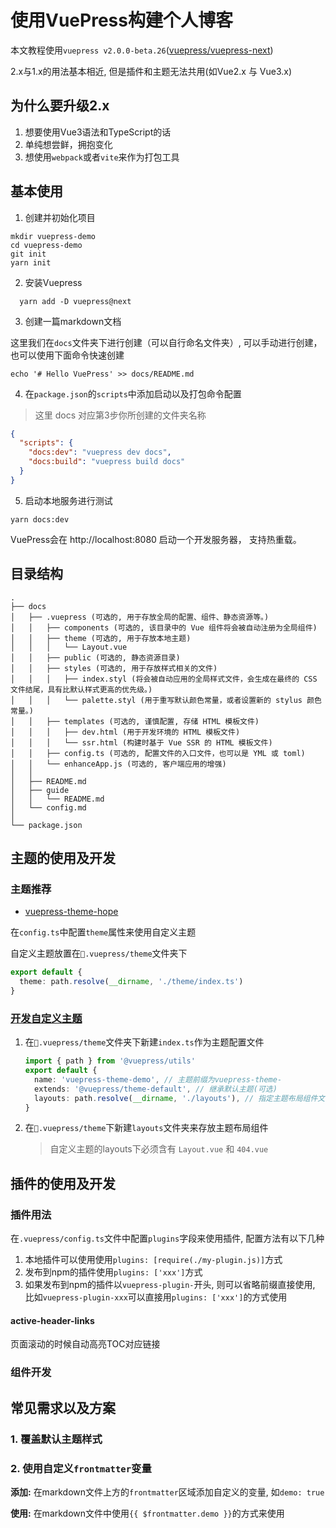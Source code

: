 # 使用VuePress构建个人博客

本文教程使用`vuepress v2.0.0-beta.26`([vuepress/vuepress-next](https://github.com/vuepress/vuepress-next))

2.x与1.x的用法基本相近, 但是插件和主题无法共用(如Vue2.x 与 Vue3.x)

## 为什么要升级2.x

1. 想要使用Vue3语法和TypeScript的话
2. 单纯想尝鲜，拥抱变化
3. 想使用`webpack`或者`vite`来作为打包工具

## 基本使用

1. 创建并初始化项目

```shell
mkdir vuepress-demo
cd vuepress-demo
git init
yarn init
```

2. 安装Vuepress
   
```shell
  yarn add -D vuepress@next
```

3. 创建一篇markdown文档

这里我们在`docs`文件夹下进行创建（可以自行命名文件夹）, 可以手动进行创建， 也可以使用下面命令快速创建

```shell
echo '# Hello VuePress' >> docs/README.md
```

4. 在`package.json`的`scripts`中添加启动以及打包命令配置

> 这里 docs 对应第3步你所创建的文件夹名称

```json
{
  "scripts": {
    "docs:dev": "vuepress dev docs",
    "docs:build": "vuepress build docs"
  }
}
```

5. 启动本地服务进行测试
   
```shell
yarn docs:dev
```

VuePress会在 http://localhost:8080 启动一个开发服务器， 支持热重载。



## 目录结构

```text
.
├── docs
│   ├── .vuepress (可选的, 用于存放全局的配置、组件、静态资源等。)
│   │   ├── components (可选的, 该目录中的 Vue 组件将会被自动注册为全局组件)
│   │   ├── theme (可选的, 用于存放本地主题)
│   │   │   └── Layout.vue
│   │   ├── public (可选的, 静态资源目录)
│   │   ├── styles (可选的, 用于存放样式相关的文件)
│   │   │   ├── index.styl (将会被自动应用的全局样式文件，会生成在最终的 CSS 文件结尾，具有比默认样式更高的优先级。)
│   │   │   └── palette.styl (用于重写默认颜色常量，或者设置新的 stylus 颜色常量。)
│   │   ├── templates (可选的, 谨慎配置, 存储 HTML 模板文件)
│   │   │   ├── dev.html (用于开发环境的 HTML 模板文件)
│   │   │   └── ssr.html (构建时基于 Vue SSR 的 HTML 模板文件)
│   │   ├── config.ts (可选的, 配置文件的入口文件，也可以是 YML 或 toml)
│   │   └── enhanceApp.js (可选的, 客户端应用的增强)
│   │ 
│   ├── README.md
│   ├── guide
│   │   └── README.md
│   └── config.md
│ 
└── package.json
```



## 主题的使用及开发

### 主题推荐

+ [vuepress-theme-hope](https://vuepress-theme-hope.github.io/zh/guide/get-started/intro/)



在`config.ts`中配置`theme`属性来使用自定义主题

自定义主题放置在`📂.vuepress/theme`文件夹下

```typescript
export default {
  theme: path.resolve(__dirname, './theme/index.ts')
}
```

### [开发自定义主题](https://v2.vuepress.vuejs.org/zh/reference/theme-api.html)

1. 在`📂.vuepress/theme`文件夹下新建`index.ts`作为主题配置文件

   ```typescript
   import { path } from '@vuepress/utils'
   export default {
     name: 'vuepress-theme-demo', // 主题前缀为vuepress-theme-
     extends: '@vuepress/theme-default', // 继承默认主题(可选)
     layouts: path.resolve(__dirname, './layouts'), // 指定主题布局组件文件夹
   }
   ```

2. 在`📂.vuepress/theme`下新建`layouts`文件夹来存放主题布局组件

   > 自定义主题的layouts下必须含有 `Layout.vue` 和 `404.vue`

## 插件的使用及开发

### 插件用法

在`.vuepress/config.ts`文件中配置`plugins`字段来使用插件, 配置方法有以下几种

1. 本地插件可以使用使用`plugins: [require(./my-plugin.js)]`方式
2. 发布到npm的插件使用`plugins: ['xxx']`方式
3. 如果发布到npm的插件以`vuepress-plugin-`开头, 则可以省略前缀直接使用, 比如`vuepress-plugin-xxx`可以直接用`plugins: ['xxx']`的方式使用

#### active-header-links

页面滚动的时候自动高亮TOC对应链接



### 组件开发

## 常见需求以及方案

### 1. 覆盖默认主题样式



### 2. 使用自定义`frontmatter`变量

**添加:** 在markdown文件上方的`frontmatter`区域添加自定义的变量, 如`demo: true`

**使用:** 在markdown文件中使用`{{ $frontmatter.demo }}`的方式来使用





